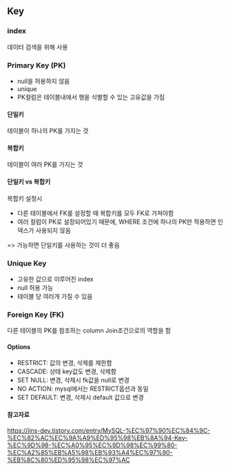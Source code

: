 ## Key

### index

데이터 검색을 위해 사용

### Primary Key (PK)

- null을 허용하지 않음
- unique
- PK컬럼은 테이블내에서 행을 식별할 수 있는 고유값을 가짐

#### 단일키

테이블이 하나의 PK를 가지는 것

#### 복합키

테이블이 여러 PK를 가지는 것

#### 단일키 vs 복합키

복합키 설정시

- 다른 테이블에서 FK를 설정할 때 복합키를 모두 FK로 가져야함
- 여러 컬럼이 PK로 설정되어있기 때문에, WHERE 조건에 하나의 PK만 적용하면 인덱스가 사용되지 않음

=> 가능하면 단일키를 사용하는 것이 더 좋음

### Unique Key

- 고유한 값으로 이루어진 index
- null 허용 가능
- 테이블 당 여러개 가질 수 있음

### Foreign Key (FK)

다른 테이블의 PK를 참조하는 column
Join조건으로의 역할을 함

#### Options

- RESTRICT: 값의 변경, 삭제를 제한함
- CASCADE: 상태 key값도 변경, 삭제함
- SET NULL: 변경, 삭제시 fk값을 null로 변경
- NO ACTION: mysql에서는 RESTRICT옵션과 동일
- SET DEFAULT: 변경, 삭제시 default 값으로 변경

#### 참고자료

https://jins-dev.tistory.com/entry/MySQL-%EC%97%90%EC%84%9C-%EC%82%AC%EC%9A%A9%ED%95%98%EB%8A%94-Key-%EC%9D%98-%EC%A0%95%EC%9D%98%EC%99%80-%EC%A2%85%EB%A5%98%EB%93%A4%EC%97%90-%EB%8C%80%ED%95%98%EC%97%AC
